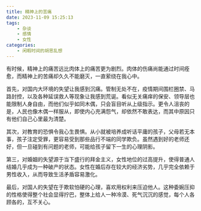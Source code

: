 ```yaml
---
title: 精神上的苦痛
date: 2023-11-09 15:25:13
tags:
    - 杂谈
    - 感情
    - 女性
categories: 
    - 闲暇时间的胡思乱想
---
```


有时候，精神上的痛苦远比肉体上的痛苦更为剧烈。肉体的伤痛尚能通过时间痊愈，而精神上的苦痛却久久不能磨灭，一直萦绕在我心中。

首先，对国内大环境的失望让我感到沉痛。管制无处不在，疫情期间围栏圈禁、马路封控，以及各种延误救人等现象让我感到荒诞。看似无关痛痒的保安、领导层也能限制人身自由，而他们似乎如同木偶，只会盲目听从上级指示。更令人沮丧的是，人民也像木偶一样服从，即使内心充满怨气，却依然不敢表达，而其中原因只有他们自己心里最为清楚。

其次，对教育的恐惧令我心生畏惧。从小就被培养成听话平庸的孩子，父母若无本事，孩子注定受罪，更容易受到那些品行不端的同学欺负。虽然遇到好的老师还好，但一旦碰到有问题的老师，可能给孩子留下一生的心理阴影。

第三，对婚姻的失望源于当下盛行的拜金主义，女性地位的过高提升，使得普通人结婚几乎成为一种破产的状态。女性在婚后存在较大的经济劣势，几乎完全依赖于男性收入，从而导致生活矛盾容易激化。

最后，对国人的失望在于欺软怕硬的心理，喜欢用权利来压迫他人。这种委婉压抑的性格使得整个社会显得拧巴，整体上给人一种冷漠、死气沉沉的感觉，每个人各顾各的，互不关心。
